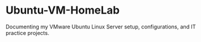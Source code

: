 # Ubuntu-VM-HomeLab
Documenting my VMware Ubuntu Linux Server setup, configurations, and IT practice projects.
